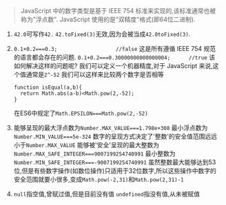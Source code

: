 > JavaScript 中的数字类型是基于 IEEE 754 标准来实现的,该标准通常也被称为"浮点数". JavaScript 使用的是"双精度"格式(即64位二进制).
1. `42.0`可写作`42.`
`42.toFixed(3)`无效,因为会被当成`42.0toFixed(3)`.

2. `0.1+0.2===0.3;                   //false`
这是所有遵循 IEEE 754 规范的语言都会存在的问题.
`0.1+0.2===0.30000000000000004;      //true`
该如何解决这样的问题呢?
我们可以定义一个机器精度,对于 JavaScript 来说,这个值通常是`2^-52`
我们可以这样来比较两个数字是否相等
    ```
    function isEqual(a,b){
      return Math.abs(a-b)<Math.pow(2,-52);
    }
    ```
    在ES6中规定了`Math.EPSILON===Math.pow(2,-52)`

3. 能够呈现的最大浮点数为`Number.MAX_VALUE===1.798e+308`
最小浮点数为`Number.MIN_VALUE===5e-324`
数字的呈现方式决定了'整数'的安全值范围远远小于`Number.MAX_VALUE`
能够被'安全'呈现的最大整数为`Number.MAX_SAFE_INTEGER===9007199254740991`
最小整数为`Number.MIN_SAFE_INTEGER===-9007199254740991`
虽然整数最大能够达到53位,但是有些数字操作(如数位操作)只适用于32位数字,所以这些操作中数字的安全范围就要小很多,变成`Math.pow(-2,31)`和`Math.pow(2,31)-1`
4. `null`指空值,曾赋过值,但是目前没有值
`undefined`指没有值,从未被赋值
